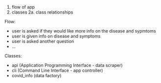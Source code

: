 
1. flow of app
2. classes
    2a. class relationships

Flow:
- user is asked if they would like more info on the disease and sypmtoms
- user is given info on disease and symptoms
- user is asked another question
- ...

Classes:
- api (Application Programming Interface - data scraper) 
- cli (Command Line Interface - app controller)
- covid_info (data factory)  

